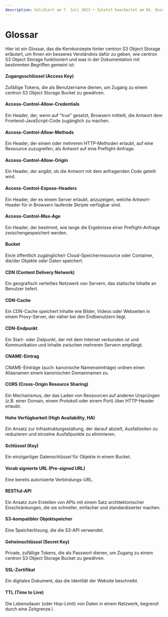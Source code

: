 ```yaml
---
description: Validiert am 7. Juli 2023 • Zuletzt bearbeitet am 01. Dezember 2023
---
```


# Glossar

Hier ist ein Glossar, das die Kernkonzepte hinter centron S3 Object Storage erläutert, um Ihnen ein besseres Verständnis dafür zu geben, wie centron S3 Object Storage funktioniert und was in der Dokumentation mit bestimmten Begriffen gemeint ist:

#### **Zugangsschlüssel (Access Key)**

Zufällige Tokens, die als Benutzername dienen, um Zugang zu einem centron S3 Object Storage Bucket zu gewähren.

#### **Access-Control-Allow-Credentials**

Ein Header, der, wenn auf "true" gesetzt, Browsern mitteilt, die Antwort dem Frontend-JavaScript-Code zugänglich zu machen.

#### **Access-Control-Allow-Methods**

Ein Header, der einem oder mehreren HTTP-Methoden erlaubt, auf eine Ressource zuzugreifen, als Antwort auf eine Preflight-Anfrage.

#### **Access-Control-Allow-Origin**

Ein Header, der angibt, ob die Antwort mit dem anfragenden Code geteilt wird.

#### **Access-Control-Expose-Headers**

Ein Header, der es einem Server erlaubt, anzuzeigen, welche Antwort-Header für in Browsern laufende Skripte verfügbar sind.

#### **Access-Control-Max-Age**

Ein Header, der bestimmt, wie lange die Ergebnisse einer Preflight-Anfrage zwischengespeichert werden.

#### **Bucket**

Ein/e öffentlich zugängliche/r Cloud-Speicherressource oder Container, die/der Objekte oder Daten speichert.

#### **CDN (Content Delivery Network)**

Ein geografisch verteiltes Netzwerk von Servern, das statische Inhalte an Benutzer liefert.

#### **CDN-Cache**

Ein CDN-Cache speichert Inhalte wie Bilder, Videos oder Webseiten in einem Proxy-Server, der näher bei den Endbenutzern liegt.

#### **CDN-Endpunkt**

Ein Start- oder Zielpunkt, der mit dem Internet verbunden ist und Kommunikation und Inhalte zwischen mehreren Servern empfängt.

#### **CNAME-Eintrag**

CNAME-Einträge (auch: kanonische Namenseinträge) ordnen einen Aliasnamen einem kanonischen Domainnamen zu.

#### **CORS (Cross-Origin Resource Sharing)**

Ein Mechanismus, der das Laden von Ressourcen auf anderen Ursprüngen (z.B. einer Domain, einem Protokoll oder einem Port) über HTTP-Header erlaubt.

#### **Hohe Verfügbarkeit (High Availability, HA)**

Ein Ansatz zur Infrastrukturgestaltung, der darauf abzielt, Ausfallzeiten zu reduzieren und einzelne Ausfallpunkte zu eliminieren.

#### **Schlüssel (Key)**

Ein einzigartiger Datenschlüssel für Objekte in einem Bucket.

#### **Vorab signierte URL (Pre-signed URL)**

Eine bereits autorisierte Verbindungs-URL.

#### **RESTful-API**

Ein Ansatz zum Erstellen von APIs mit einem Satz architektonischer Einschränkungen, die sie schneller, einfacher und standardisierter machen.

#### **S3-kompatibler Objektspeicher**

Eine Speicherlösung, die die S3-API verwendet.

#### **Geheimschlüssel (Secret Key)**

Private, zufällige Tokens, die als Passwort dienen, um Zugang zu einem centron S3 Object Storage Bucket zu gewähren.

#### **SSL-Zertifikat**

Ein digitales Dokument, das die Identität der Website beschreibt.

#### **TTL (Time to Live)**

Die Lebensdauer (oder Hop-Limit) von Daten in einem Netzwerk, begrenzt durch eine Zeitgrenze.\

